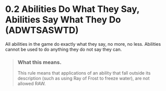 # 0.2 Abilities Do What They Say, Abilities Say What They Do (ADWTSASWTD)

All abilities in the game do exactly what they say, no more, no less. Abilities cannot be used to do anything they do not say they can.

> ### What this means.
> 
> This rule means that applications of an ability that fall outside its description (such as using Ray of Frost to freeze water), are not allowed RAW.